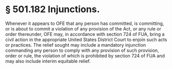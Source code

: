 # § 501.182   Injunctions.

Whenever it appears to OFE that any person has committed, is committing, or is about to commit a violation of any provision of the Act, or any rule or order thereunder, OFE may, in accordance with section 724 of FUA, bring a civil action in the appropriate United States District Court to enjoin such acts or practices. The relief sought may include a mandatory injunction commanding any person to comply with any provision of such provision, order or rule, the violation of which is prohibited by section 724 of FUA and may also include interim equitable relief.




